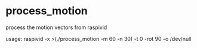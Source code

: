 # process_motion

process the motion vectors from raspivid

usage: raspivid -x >(./process_motion -m 60 -n 30) -t 0 -rot 90 -o /dev/null
